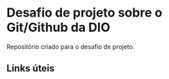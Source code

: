 # Desafio de projeto sobre o Git/Github da DIO
Repositório criado para o desafio de projeto.

## Links úteis
